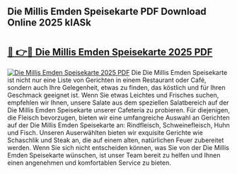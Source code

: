 ## Die Millis Emden Speisekarte PDF Download Online 2025 kIASk

# <h2><a href="http://gcafsv.nevu.top/?p=Die+Millis+Emden+Speisekarte">🔗 👉🔴 Die Millis Emden Speisekarte 2025 PDF</a></h2>

[![Die Millis Emden Speisekarte 2025 PDF](https://i.imgur.com/dBaPXMq.png)](http://gcafsv.nevu.top/?p=Die+Millis+Emden+Speisekarte)
Die Die Millis Emden Speisekarte ist nicht nur eine Liste von Gerichten in einem Restaurant oder Café, sondern auch Ihre Gelegenheit, etwas zu finden, das köstlich und für Ihren Geschmack geeignet ist. Wenn Sie etwas Leichtes und Frisches suchen, empfehlen wir Ihnen, unsere Salate aus dem speziellen Salatbereich auf der Die Millis Emden Speisekarte unserer Cafeteria zu probieren. Für diejenigen, die Fleisch bevorzugen, bieten wir eine umfangreiche Auswahl an Gerichten auf der Die Millis Emden Speisekarte an: Rindfleisch, Schweinefleisch, Huhn und Fisch. Unseren Auserwählten bieten wir exquisite Gerichte wie Schaschlik und Steak an, die auf einem alten, natürlichen Feuer zubereitet werden. Wenn Sie sich nicht entscheiden können, was Sie von der Die Millis Emden Speisekarte wünschen, ist unser Team bereit zu helfen und Ihnen einen angenehmen und komfortablen Service zu bieten.
